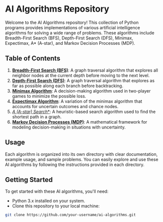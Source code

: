 # AI Algorithms Repository

Welcome to the AI Algorithms repository! This collection of Python programs provides implementations of various artificial intelligence algorithms for solving a wide range of problems. These algorithms include Breadth-First Search (BFS), Depth-First Search (DFS), Minimax, Expectimax, A* (A-star), and Markov Decision Processes (MDP).

## Table of Contents

1. [**Breadth-First Search (BFS)**](#breadth-first-search-bfs): A graph traversal algorithm that explores all neighbor nodes at the current depth before moving to the next level.
2. [**Depth-First Search (DFS)**](#depth-first-search-dfs): A graph traversal algorithm that explores as far as possible along each branch before backtracking.
3. [**Minimax Algorithm**](#minimax-algorithm): A decision-making algorithm used in two-player games to minimize the possible loss.
4. [**Expectimax Algorithm**](#expectimax-algorithm): A variation of the minimax algorithm that accounts for uncertain outcomes and chance nodes.
5. [**A* (A-star) Search**](#a-a-star-search): A heuristic-based search algorithm used to find the shortest path in a graph.
6. [**Markov Decision Processes (MDP)**](#markov-decision-processes-mdp): A mathematical framework for modeling decision-making in situations with uncertainty.

## Usage

Each algorithm is organized into its own directory with clear documentation, example usage, and sample problems. You can easily explore and use these AI algorithms by following the instructions provided in each directory.

## Getting Started

To get started with these AI algorithms, you'll need:

- Python 3.x installed on your system.
- Clone this repository to your local machine:

```bash
git clone https://github.com/your-username/ai-algorithms.git
